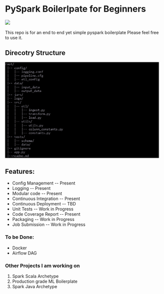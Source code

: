 # PySpark Boilerlpate for Beginners


[<img src="https://github.com/jackshukla7/pyspark_boilerplate/actions/workflows/publish.yml/badge.svg">](https://github.com/jackshukla7/pyspark_boilerplate/actions)

This repo is for an end to end yet simple pyspark boilerplate 
Please feel free to use it. 


## Direcotry Structure

![img.png](dir_tree.png)



## Features:
- Config Management             -- Present
- Logging                       -- Present
- Modular code                  -- Present
- Continuous Integration        -- Present
- Continuous Deployment         -- TBD
- Unit Tests                    -- Work in Progress
- Code Coverage Report          -- Present
- Packaging                     -- Work in Progress
- Job Submission                -- Work in Progress

### To be Done:
- Docker
- Airflow DAG 

### Other Projects I am working on 
1. Spark Scala Archetype
2. Production grade ML Boilerplate
3. Spark Java Archetype
